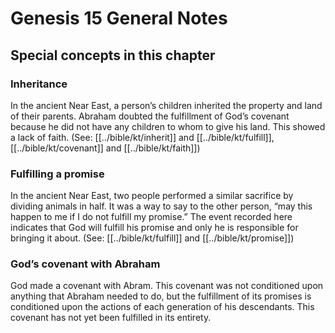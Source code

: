 # Genesis 15 General Notes
## Special concepts in this chapter

### Inheritance
In the ancient Near East, a person’s children inherited the property and land of their parents. Abraham doubted the fulfillment of God’s covenant because he did not have any children to whom to give his land. This showed a lack of faith. (See: [[../bible/kt/inherit]] and [[../bible/kt/fulfill]],[[../bible/kt/covenant]] and [[../bible/kt/faith]])

### Fulfilling a promise
In the ancient Near East, two people performed a similar sacrifice by dividing animals in half. It was a way to say to the other person, “may this happen to me if I do not fulfill my promise.” The event recorded here indicates that God will fulfill his promise and only he is responsible for bringing it about. (See: [[../bible/kt/fulfill]] and [[../bible/kt/promise]])

### God’s covenant with Abraham

God made a covenant with Abram. This covenant was not conditioned upon anything that Abraham needed to do, but the fulfillment of its promises is conditioned upon the actions of each generation of his descendants. This covenant has not yet been fulfilled in its entirety.
